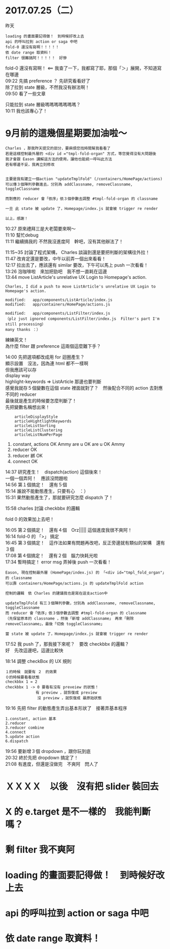 # 2017.07.25（二）


昨天
```
loading 的畫面要記得做！　到時候好改上去
api 的呼叫拉到 action or saga 中吧
fold-0 還沒有寫啊！！！！！
依 date range 取資料！
filter 很難搞阿！！！！！　好慘
```


fold-0 還沒有寫啊！  <== 我查了一下，我都寫了耶，那個「＞」展開，不知道寫在哪邊  
09:22 先搞 preference ？ 先研究看看好了  
      除了拉到 state 層級，不然我沒有辦法啊！  
09:50 看了一些文章  

只能拉到 state 層級嗎嗎嗎嗎嗎嗎嗎？  
10:11 我也該專心了！  

# 9月前的這幾個星期要加油啦～

```
Charles ，那我昨天提交的部分，要麻煩您找時間幫我看看了
若是這樣控制最外層的 <div id ="tmpl-fold-organ" 方式，等您覺得沒有大問題後
我才會跟 Eason 講解這方法的使用，讓他也能統一呼叫此方法
若有哪邊不妥，我再立刻修改


主要是我有建立一個action "updateTmplFold" (/containers/HomePage/actions)
可以傳３個陣列參數進去，分別為 addClassname, removeClassname, toggleClassname

而對應的 reducer 會「依序」依３個參數去調整 #tmpl-fold-organ 的 classname

一旦 此 state 被 update 了，Homepage/index.js 就會被 trigger re render

以上，感謝！ 
```

10:27 原來禮拜三是大老闆要來啊～   
11:10 幫忙debug   
11:11 繼續搞我的 不然我沒進度阿　幹吧，沒有其他辦法了！  

11:15~35 討論了程式架構， Charles 談論到還是要把判斷的架構往外拉！  
11:47 改肯定還是要改，中午以前弄一個出來看看！  
12:17 拉出去了，應該還有 similar 要改，下午可以馬上 push 一次看看！  
13:26 泡咖啡啦　來加把勁吧　我不想一直耗在這邊  
13:44 move ListArticle's unrelative UX Login to Homepage's action.  

```
Charles, I did a push to move ListArticle's unrelative UX Login to Homepage's action.

modified:   app/components/ListArticle/index.js
modified:   app/containers/HomePage/actions.js

modified:   app/components/ListFilter/index.js
（plz just ignored components/ListFilter/index.js  Filter's part I'm still processing）
many thanks ：）
```

練練英文！  
為什麼 filter 跟 preference 這兩個這麼難下手？  

14:00 先把選項都改成用 for 迴圈產生？  
    顯示設置　沒法，因為連 html 都不一樣啊  
    但我應該可以存   
    display way  
    highlight-keywords   => ListArticle 那邊也要判斷  
    感覺我就存５個變數在這個 state 裡面就對了？　然後配合不同的 action 去對應不同的 reducer  
    最後就是產生的時候要怎麼判斷了！  
    先把變數名稱想出來！  
```
    articleDisplayStyle
    articleHightlightKeywords
    articleListSorting
    articleListClustering
    articleListNumPerPage
```

1. constant, actions OK Ammy are u OK are u OK Ammy  
2. reducer OK  
3. reducer 綁 OK  
4. connect OK  

14:37 研究產生！　dispatch(action) 這個後來！  
      一個一個弄阿！　應該沒問題啦  
14:56 第１個搞定！　還有５個  
15:14 誰說不能動態產生，只要有心　：）  
15:31 果然動態產生了，那就要研究怎麼 dispatch 了！  


15:58 charles 討論 checkbbx 的邏輯  

fold 0 的效果加上去吧！  

16:05 第２個搞定！　還有４個　Orz|||||  這個進度我很不爽阿！  
16:14 fold-0 的 「>」 搞定  
16:45 第３個搞定！　這作法如果有問題再改吧，反正旁邊就有類似的架構　還有３個  
17:08 第４個搞定！　還有２個　腦力快耗光啦  
17:34 暫時搞定！ error msg 弄掉後 push 一次看看！  

```
Eason, 現在控制最外層 (HomePage/index.js) 的 「<div id="tmpl_fold_organ"」的 classname
可以靠 containers/HomePage/actions.js 的 updateTmplFold action

控制的邏輯　依 Charles 的建議我也是寫在這支action中

updateTmplFold 有三３個陣列參數，分別為 addClassname, removeClassname, toggleClassname
而 reducer 會「依序」依３個參數去調整 #tmpl-fold-organ 的 classname
（先保留原本的 classname ，然後「新增 addClassname」　再來「刪除 removeClassname」，最後「切換 toggleClassname」

當 state 被 update 了，Homepage/index.js 就會被 trigger re render
```

17:52 我 push 了，那我接下來呢？　要改 checkbbx 的邏輯？  
      好　先改這邊吧，這邊比較快  

18:14 調整 checkBox 的 UX 規則  
```
１的時候　就要有 ２　的效果
０的時候要看看狀態
checkbbx 1 = 2
checkbbx 1 -> 0 要看有沒有 preveiew 的狀態！
　　　　　　　　有 preview ，就恢復成 preview
              沒 preview ，就恢復成 最原始狀態
```

19:16 先把 filter 的動態產生弄出基本形狀了　接著弄基本程序  

```
1.constant, action 基本
2.reducer
3.reducer combine
4.connect
5.update action
6.dispatch
```

19:56 要新增３個 dropdown ，跟你玩到底  
20:32 終於先把 dropdown 搞定了！  
21:08 有進度，但還是沒做完　不爽阿　閃人了  

# ＸＸＸＸ　以後　沒有把 slider 裝回去
# X 的 e.target 是不一樣的　我能判斷嗎？
# 剩 filter 我不爽阿
# loading 的畫面要記得做！　到時候好改上去
# api 的呼叫拉到 action or saga 中吧
# 依 date range 取資料！
